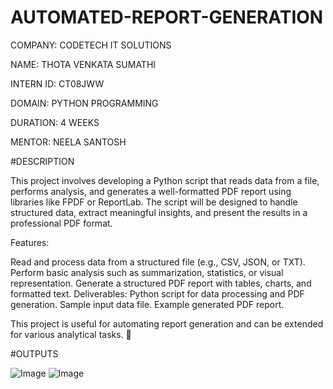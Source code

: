 # AUTOMATED-REPORT-GENERATION

COMPANY: CODETECH IT SOLUTIONS

NAME: THOTA VENKATA SUMATHI

INTERN ID: CT08JWW

DOMAIN: PYTHON PROGRAMMING

DURATION: 4 WEEKS

MENTOR: NEELA SANTOSH

#DESCRIPTION

This project involves developing a Python script that reads data from a file, performs analysis, and generates a well-formatted PDF report using libraries like FPDF or ReportLab. The script will be designed to handle structured data, extract meaningful insights, and present the results in a professional PDF format.

Features:

Read and process data from a structured file (e.g., CSV, JSON, or TXT).
Perform basic analysis such as summarization, statistics, or visual representation.
Generate a structured PDF report with tables, charts, and formatted text.
Deliverables:
Python script for data processing and PDF generation.
Sample input data file.
Example generated PDF report.

This project is useful for automating report generation and can be extended for various analytical tasks. 🚀






#OUTPUTS

![Image](https://github.com/user-attachments/assets/b72283ed-a133-4dac-847c-f079052f289f)
![Image](https://github.com/user-attachments/assets/c0bd8635-96a2-4143-90be-c83fee3f79a7)
